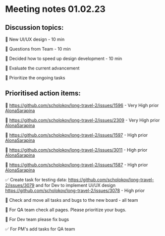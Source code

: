 # Meeting notes 01.02.23

## Discussion topics:   

:black_square_button: New UI/UX design  - 10 min

:black_square_button: Questions from Team - 10 min 

:black_square_button: Decided how to speed up design development  - 10 min 

:black_square_button: Evaluate the current advancement

:black_square_button: Prioritize the ongoing tasks 


## Prioritised action items:   

:black_square_button: https://github.com/scholokov/long-travel-2/issues/1596 - Very High prior [AlonaSarapina](https://github.com/AlonaSarapina) 

:black_square_button: https://github.com/scholokov/long-travel-2/issues/2309 - Very High prior [AlonaSarapina](https://github.com/AlonaSarapina)  

:black_square_button: https://github.com/scholokov/long-travel-2/issues/1597 - High prior [AlonaSarapina](https://github.com/AlonaSarapina)  

:black_square_button: https://github.com/scholokov/long-travel-2/issues/3011 - High prior [AlonaSarapina](https://github.com/AlonaSarapina)   

:black_square_button: https://github.com/scholokov/long-travel-2/issues/1587 - High prior [AlonaSarapina](https://github.com/AlonaSarapina)  

:white_check_mark:  Create task for testing data: https://github.com/scholokov/long-travel-2/issues/3079 and for Dev to implement Ui/UX design https://github.com/scholokov/long-travel-2/issues/3078 - High prior

:black_square_button: Check and move all tasks and bugs to the new board - all team 

:black_square_button: For QA team check all pages. Please prioritize your bugs. 

:black_square_button: For Dev team please fix bugs 

:white_check_mark:  For PM's add tasks for QA team 
